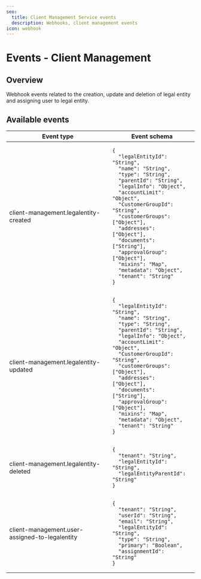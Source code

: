 ```yaml
---
seo:
  title: Client Management Service events
  description: Webhooks, client management events
icon: webhook
---
```


# Events - Client Management

## Overview

Webhook events related to the creation, update and deletion of legal entity and assigning user to legal entity.

## Available events

<table><thead><tr><th>Event type</th><th>Event schema</th></tr></thead><tbody><tr><td>client-management.legalentity-created</td><td><pre class="language-json"><code class="lang-json">{
  "legalEntityId": "String",
  "name": "String",
  "type": "String",
  "parentId": "String",
  "legalInfo": "Object",
  "accountLimit": "Object",
  "CustomerGroupId": "String",
  "customerGroups": ["Object"],
  "addresses": ["Object"],
  "documents": ["String"],
  "approvalGroup": ["Object"],
  "mixins": "Map",
  "metadata": "Object",
  "tenant": "String"
}
</code></pre></td></tr><tr><td>client-management.legalentity-updated</td><td><pre class="language-json"><code class="lang-json">{
  "legalEntityId": "String",
  "name": "String",
  "type": "String",
  "parentId": "String",
  "legalInfo": "Object",
  "accountLimit": "Object",
  "CustomerGroupId": "String",
  "customerGroups": ["Object"],
  "addresses": ["Object"],
  "documents": ["String"],
  "approvalGroup": ["Object"],
  "mixins": "Map",
  "metadata": "Object",
  "tenant": "String"
}
</code></pre></td></tr><tr><td>client-management.legalentity-deleted</td><td><pre class="language-json"><code class="lang-json">{
  "tenant": "String",
  "legalEntityId": "String",
  "legalEntityParentId": "String"
}
</code></pre></td></tr><tr><td>client-management.user-assigned-to-legalentity</td><td><pre class="language-json"><code class="lang-json">{
  "tenant": "String",
  "userId": "String",
  "email": "String",
  "legalEntityId": "String",
  "type": "String",
  "primary": "Boolean",
  "assignmentId": "String"
}
</code></pre></td></tr></tbody></table>
